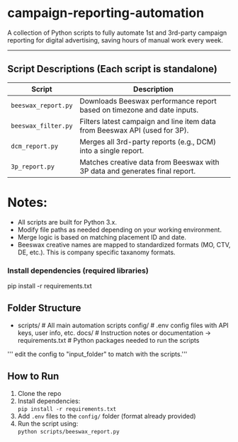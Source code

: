# campaign-reporting-automation
A collection of Python scripts to fully automate 1st and 3rd-party campaign reporting for digital advertising, saving hours of manual work every week.

---
## Script Descriptions (Each script is standalone)

| Script              | Description                                                                 |
|---------------------|-----------------------------------------------------------------------------|
| `beeswax_report.py` | Downloads Beeswax performance report based on timezone and date inputs.     |
| `beeswax_filter.py` | Filters latest campaign and line item data from Beeswax API (used for 3P).  |
| `dcm_report.py`     | Merges all 3rd-party reports (e.g., DCM) into a single report.              |
| `3p_report.py`      | Matches creative data from Beeswax with 3P data and generates final report. |

# Notes:
- All scripts are built for Python 3.x.
- Modify file paths as needed depending on your working environment.
- Merge logic is based on matching placement ID and date.
- Beeswax creative names are mapped to standardized formats (MO, CTV, DE, etc.). This is company specific taxanomy formats.

### Install dependencies (required libraries)
pip install -r requirements.txt

## Folder Structure
- scripts/ # All main automation scripts 
 config/ # .env config files with API keys, user info, etc. 
 docs/ # Instruction notes or documentation 
-> requirements.txt # Python packages needed to run the scripts

''' edit the config to "input_folder" to match with the scripts.'''

## How to Run
1. Clone the repo
2. Install dependencies:  
   `pip install -r requirements.txt`
3. Add `.env` files to the `config/` folder (format already provided)
4. Run the script using:  
   `python scripts/beeswax_report.py`
